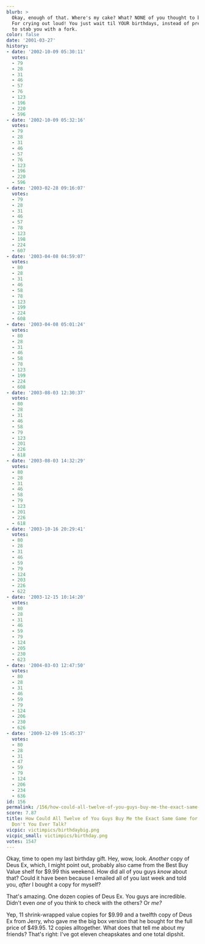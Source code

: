 ```yaml
---
blurb: >
  Okay, enough of that. Where's my cake? What? NONE of you thought to bring cake?
  For crying out loud! You just wait til YOUR birthdays, instead of presents I'm going
  to stab you with a fork.
color: false
date: '2001-03-27'
history:
- date: '2002-10-09 05:30:11'
  votes:
  - 79
  - 28
  - 31
  - 46
  - 57
  - 76
  - 123
  - 196
  - 220
  - 596
- date: '2002-10-09 05:32:16'
  votes:
  - 79
  - 28
  - 31
  - 46
  - 57
  - 76
  - 123
  - 196
  - 220
  - 596
- date: '2003-02-28 09:16:07'
  votes:
  - 79
  - 28
  - 31
  - 46
  - 57
  - 78
  - 123
  - 198
  - 224
  - 607
- date: '2003-04-08 04:59:07'
  votes:
  - 80
  - 28
  - 31
  - 46
  - 58
  - 78
  - 123
  - 199
  - 224
  - 608
- date: '2003-04-08 05:01:24'
  votes:
  - 80
  - 28
  - 31
  - 46
  - 58
  - 78
  - 123
  - 199
  - 224
  - 608
- date: '2003-08-03 12:30:37'
  votes:
  - 80
  - 28
  - 31
  - 46
  - 58
  - 79
  - 123
  - 201
  - 226
  - 618
- date: '2003-08-03 14:32:29'
  votes:
  - 80
  - 28
  - 31
  - 46
  - 58
  - 79
  - 123
  - 201
  - 226
  - 618
- date: '2003-10-16 20:29:41'
  votes:
  - 80
  - 28
  - 31
  - 46
  - 59
  - 79
  - 124
  - 203
  - 226
  - 622
- date: '2003-12-15 10:14:20'
  votes:
  - 80
  - 28
  - 31
  - 46
  - 59
  - 79
  - 124
  - 205
  - 230
  - 623
- date: '2004-03-03 12:47:50'
  votes:
  - 80
  - 28
  - 31
  - 46
  - 59
  - 79
  - 124
  - 206
  - 230
  - 626
- date: '2009-12-09 15:45:37'
  votes:
  - 80
  - 28
  - 31
  - 47
  - 59
  - 79
  - 124
  - 206
  - 234
  - 636
id: 156
permalink: /156/how-could-all-twelve-of-you-guys-buy-me-the-exact-same-game-for-my-birthday-dont-you-ever-talk/
score: 7.87
title: How Could All Twelve of You Guys Buy Me the Exact Same Game for My Birthday?
  Don't You Ever Talk?
vicpic: victimpics/birthdaybig.png
vicpic_small: victimpics/birthday.png
votes: 1547
---
```


Okay, time to open my last birthday gift. Hey, wow, look. *Another* copy
of Deus Ex, which, I might point out, probably also came from the Best
Buy Value shelf for $9.99 this weekend. How did all of you guys *know*
about that? Could it have been because I emailed all of you last week
and told you, *after* I bought a copy for myself?

That's amazing. One dozen copies of Deus Ex. You guys are incredible.
Didn't even *one* of you think to check with the others? Or *me?*

Yep, 11 shrink-wrapped value copies for $9.99 and a twelfth copy of Deus
Ex from Jerry, who gave me the big box version that he bought for the
full price of $49.95. 12 copies alltogether. What does that tell me
about my friends? That's right: I've got eleven cheapskates and one
total dipshit.